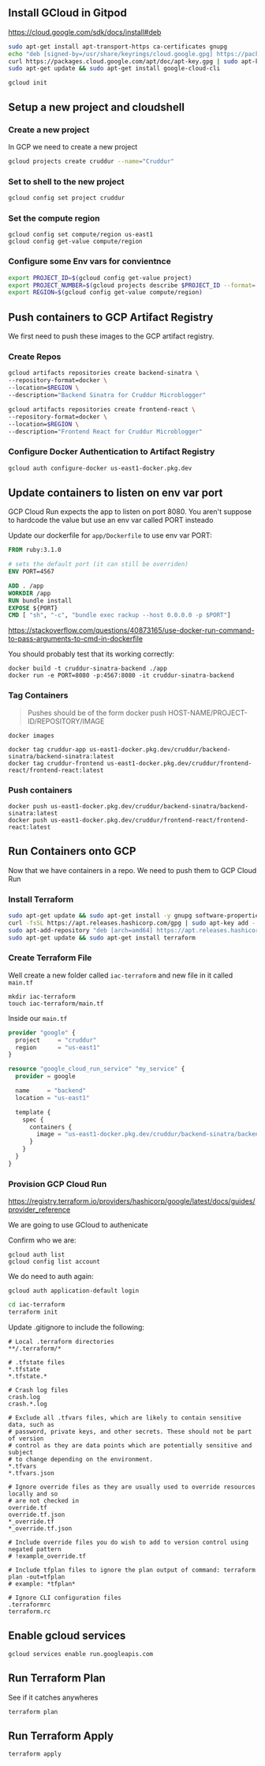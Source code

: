## Install GCloud in Gitpod

https://cloud.google.com/sdk/docs/install#deb

```sh
sudo apt-get install apt-transport-https ca-certificates gnupg
echo "deb [signed-by=/usr/share/keyrings/cloud.google.gpg] https://packages.cloud.google.com/apt cloud-sdk main" | sudo tee -a /etc/apt/sources.list.d/google-cloud-sdk.list
curl https://packages.cloud.google.com/apt/doc/apt-key.gpg | sudo apt-key --keyring /usr/share/keyrings/cloud.google.gpg add -
sudo apt-get update && sudo apt-get install google-cloud-cli
```

```
gcloud init
```

## Setup a new project and cloudshell

### Create a new project
In GCP we need to create a new project

```sh
gcloud projects create cruddur --name="Cruddur"
```

### Set to shell to the new project

```sh
gcloud config set project cruddur
```

### Set the compute region

```
gcloud config set compute/region us-east1
gcloud config get-value compute/region
```

### Configure some Env vars for convientnce

```sh
export PROJECT_ID=$(gcloud config get-value project)
export PROJECT_NUMBER=$(gcloud projects describe $PROJECT_ID --format='value(projectNumber)')
export REGION=$(gcloud config get-value compute/region)
```

## Push containers to GCP Artifact Registry

We first need to push these images to the GCP artifact registry.

### Create Repos

```sh
gcloud artifacts repositories create backend-sinatra \
--repository-format=docker \
--location=$REGION \
--description="Backend Sinatra for Cruddur Microblogger"
```

```sh
gcloud artifacts repositories create frontend-react \
--repository-format=docker \
--location=$REGION \
--description="Frontend React for Cruddur Microblogger"
```

### Configure Docker Authentication to Artifact Registry

```sh
gcloud auth configure-docker us-east1-docker.pkg.dev
```

## Update containers to listen on env var port

GCP Cloud Run expects the app to listen on port 8080.
You aren't suppose to hardcode the value but use an env var called PORT insteado

Update our dockerfile for `app/Dockerfile` to use env var PORT:

```dockerfile
FROM ruby:3.1.0

# sets the default port (it can still be overriden)
ENV PORT=4567

ADD . /app
WORKDIR /app
RUN bundle install
EXPOSE ${PORT}
CMD [ "sh", "-c", "bundle exec rackup --host 0.0.0.0 -p $PORT"]
```

https://stackoverflow.com/questions/40873165/use-docker-run-command-to-pass-arguments-to-cmd-in-dockerfile

You should probably test that its working correctly:
```
docker build -t cruddur-sinatra-backend ./app
docker run -e PORT=8080 -p:4567:8080 -it cruddur-sinatra-backend
```

### Tag Containers

> Pushes should be of the form docker push HOST-NAME/PROJECT-ID/REPOSITORY/IMAGE

```
docker images
```

```
docker tag cruddur-app us-east1-docker.pkg.dev/cruddur/backend-sinatra/backend-sinatra:latest
docker tag cruddur-frontend us-east1-docker.pkg.dev/cruddur/frontend-react/frontend-react:latest
```

### Push containers 

```
docker push us-east1-docker.pkg.dev/cruddur/backend-sinatra/backend-sinatra:latest
docker push us-east1-docker.pkg.dev/cruddur/frontend-react/frontend-react:latest
```

## Run Containers onto GCP

Now that we have containers in a repo.
We need to push them to GCP Cloud Run


### Install Terraform

```sh
sudo apt-get update && sudo apt-get install -y gnupg software-properties-common curl
curl -fsSL https://apt.releases.hashicorp.com/gpg | sudo apt-key add -
sudo apt-add-repository "deb [arch=amd64] https://apt.releases.hashicorp.com $(lsb_release -cs) main"
sudo apt-get update && sudo apt-get install terraform
```

### Create Terraform File

Well create a new folder called `iac-terraform` and new file in it called `main.tf`

```
mkdir iac-terraform
touch iac-terraform/main.tf
```

Inside our `main.tf`

```tf
provider "google" {
  project     = "cruddur"
  region      = "us-east1"
}

resource "google_cloud_run_service" "my_service" {
  provider = google

  name     = "backend"
  location = "us-east1"

  template {
    spec {
      containers {
        image = "us-east1-docker.pkg.dev/cruddur/backend-sinatra/backend-sinatra:latest"
      }
    }
  }
}
```

### Provision GCP Cloud Run

https://registry.terraform.io/providers/hashicorp/google/latest/docs/guides/provider_reference

We are going to use GCloud to authenicate


Confirm who we are:
```
gcloud auth list 
gcloud config list account
```

We do need to auth again:

```
gcloud auth application-default login
```


```sh
cd iac-terraform
terraform init
```

Update .gitignore to include the following:

```
# Local .terraform directories
**/.terraform/*

# .tfstate files
*.tfstate
*.tfstate.*

# Crash log files
crash.log
crash.*.log

# Exclude all .tfvars files, which are likely to contain sensitive data, such as
# password, private keys, and other secrets. These should not be part of version 
# control as they are data points which are potentially sensitive and subject 
# to change depending on the environment.
*.tfvars
*.tfvars.json

# Ignore override files as they are usually used to override resources locally and so
# are not checked in
override.tf
override.tf.json
*_override.tf
*_override.tf.json

# Include override files you do wish to add to version control using negated pattern
# !example_override.tf

# Include tfplan files to ignore the plan output of command: terraform plan -out=tfplan
# example: *tfplan*

# Ignore CLI configuration files
.terraformrc
terraform.rc
```

## Enable gcloud services

```
gcloud services enable run.googleapis.com
```

## Run Terraform Plan

See if it catches anywheres

```
terraform plan
```

## Run Terraform Apply

```
terraform apply
```
